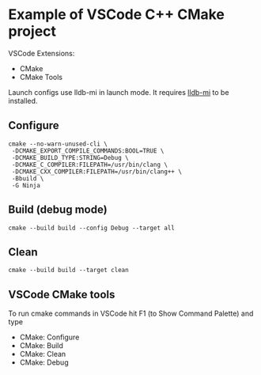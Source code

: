 # Example of VSCode C++ CMake project

VSCode Extensions:
- CMake
- CMake Tools

Launch configs use lldb-mi in launch mode. It requires [lldb-mi](https://github.com/lldb-tools/lldb-mi) to be installed.

## Configure
```
cmake --no-warn-unused-cli \
 -DCMAKE_EXPORT_COMPILE_COMMANDS:BOOL=TRUE \
 -DCMAKE_BUILD_TYPE:STRING=Debug \
 -DCMAKE_C_COMPILER:FILEPATH=/usr/bin/clang \
 -DCMAKE_CXX_COMPILER:FILEPATH=/usr/bin/clang++ \
 -Bbuild \
 -G Ninja
```

## Build (debug mode)
```
cmake --build build --config Debug --target all
```

## Clean
```
cmake --build build --target clean
```

## VSCode CMake tools
To run cmake commands in VSCode hit F1 (to Show Command Palette) and type 
- CMake: Configure
- CMake: Build
- CMake: Clean
- CMake: Debug
